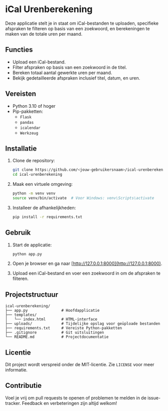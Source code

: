 # iCal Urenberekening

Deze applicatie stelt je in staat om iCal-bestanden te uploaden, specifieke afspraken te filteren op basis van een zoekwoord, en berekeningen te maken van de totale uren per maand. 

## Functies
- Upload een iCal-bestand.
- Filter afspraken op basis van een zoekwoord in de titel.
- Bereken totaal aantal gewerkte uren per maand.
- Bekijk gedetailleerde afspraken inclusief titel, datum, en uren.

## Vereisten
- Python 3.10 of hoger
- Pip-pakketten:
  - `Flask`
  - `pandas`
  - `icalendar`
  - `Werkzeug`

## Installatie
1. Clone de repository:
   ```bash
   git clone https://github.com/<jouw-gebruikersnaam>/ical-urenberekening.git
   cd ical-urenberekening
   ```

2. Maak een virtuele omgeving:
   ```bash
   python -m venv venv
   source venv/bin/activate  # Voor Windows: venv\Scripts\activate
   ```

3. Installeer de afhankelijkheden:
   ```bash
   pip install -r requirements.txt
   ```

## Gebruik
1. Start de applicatie:
   ```bash
   python app.py
   ```

2. Open je browser en ga naar [http://127.0.0.1:8000](http://127.0.0.1:8000).

3. Upload een iCal-bestand en voer een zoekwoord in om de afspraken te filteren.

## Projectstructuur
```
ical-urenberekening/
├── app.py               # Hoofdapplicatie
├── templates/
│   └── index.html       # HTML-interface
├── uploads/             # Tijdelijke opslag voor geüploade bestanden
├── requirements.txt     # Vereiste Python-pakketten
├── .gitignore           # Git uitsluitingen
└── README.md            # Projectdocumentatie
```

## Licentie
Dit project wordt verspreid onder de MIT-licentie. Zie `LICENSE` voor meer informatie.

## Contributie
Voel je vrij om pull requests te openen of problemen te melden in de issue-tracker. Feedback en verbeteringen zijn altijd welkom!
